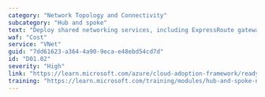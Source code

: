 ```yaml
---
category: "Network Topology and Connectivity"
subcategory: "Hub and spoke"
text: "Deploy shared networking services, including ExpressRoute gateways, VPN gateways, and Azure Firewall or partner NVAs in the central-hub virtual network. If necessary, also deploy DNS services."
waf: "Cost"
service: "VNet"
guid: "7dd61623-a364-4a90-9eca-e48ebd54cd7d"
id: "D01.02"
severity: "High"
link: "https://learn.microsoft.com/azure/cloud-adoption-framework/ready/azure-best-practices/traditional-azure-networking-topology"
training: "https://learn.microsoft.com/training/modules/hub-and-spoke-network-architecture/"
---
```

